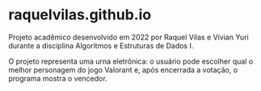 # raquelvilas.github.io

Projeto acadêmico desenvolvido em 2022 por Raquel Vilas e Vivian Yuri durante a disciplina Algoritmos e Estruturas de Dados I. 

O projeto representa uma urna eletrônica: o usuário pode escolher qual o melhor personagem do jogo Valorant e, após encerrada a votação, o programa mostra o vencedor. 